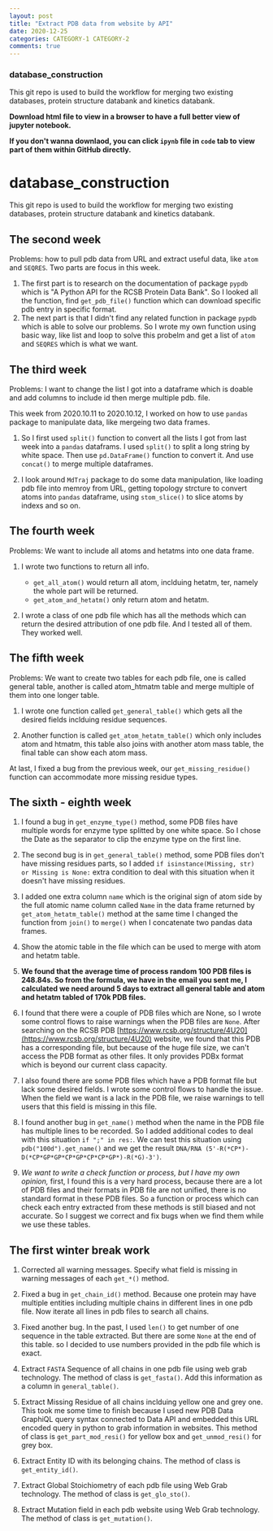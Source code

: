 ```yaml
---
layout: post
title: "Extract PDB data from website by API"
date: 2020-12-25
categories: CATEGORY-1 CATEGORY-2
comments: true
---
```


### database_construction
This git repo is used to build the workflow for merging two existing databases, protein structure databank and kinetics databank. 


**Download html file to view in a browser to have a full better view of jupyter notebook.**

**If you don't wanna downlaod, you can click `ipynb` file in `code` tab to view part of them within GitHub directly.**

# database_construction
This git repo is used to build the workflow for merging two existing databases, protein structure databank and kinetics databank.


## The second week

Problems: how to pull pdb data from URL and extract useful data, like `atom` and `SEQRES`.
Two parts are focus in this week.

1. The first part is to research on the documentation of package `pypdb` which is "A Python API for the RCSB Protein Data Bank". So I looked all the function, find `get_pdb_file()` function which can download specific pdb entry in specific format.
2. The next part is that I didn't find any related function in package `pypdb` which is able to solve our problems. So I wrote my own function using basic way, like list and loop to solve this probelm and get a list of `atom` and `SEQRES` which is what we want.
    
## The third week

Problems: I want to change the list I got into a dataframe which is doable and add columns to include id then merge multiple pdb. file.

This week from 2020.10.11 to 2020.10.12, I worked on how to use `pandas` package to manipulate data, like mergeing two data frames.

1. So I first used `split()` function to convert all the lists I got from last week into a `pandas` dataframs. I used `split()` to split a long string by white space. Then use `pd.DataFrame()` function to convert it. And use `concat()` to merge multiple dataframes.
    
2. I look around `MdTraj` package to do some data manipulation, like loading pdb file into memroy from URL, getting topology strcture to convert atoms into `pandas` dataframe,  using `stom_slice()` to slice atoms by indexs and so on.

## The fourth week

Problems: We want to include all atoms and hetatms into one data frame.

1. I wrote two functions to return all info. 
    * `get_all_atom()` would return all atom, inclduing hetatm, ter, namely the whole part will be returned.                   
    * `get_atom_and_hetatm()` only return atom and hetatm.

2. I wrote a class of one pdb file which has all the methods which can return the desired attribution of one pdb file. And I tested all of them. They worked well.

## The fifth week

Problems: We want to create two tables for each pdb file, one is called general table, another is called atom_htmatm table and merge multiple of them into one longer table.

1. I wrote one function called `get_general_table()` which gets all the desired fields inclduing residue sequences.

2. Another function is called `get_atom_hetatm_table()` which only includes atom and htmatm, this table also joins with another atom mass table, the final table can show each atom mass.

At last, I fixed a bug from the previous week, our `get_missing_residue()` function can accommodate more missing residue types.

## The sixth - eighth week

1. I found a bug in `get_enzyme_type()` method, some PDB files have multiple words for enzyme type splitted by one white space. So I chose the Date as the separator to clip the enzyme type on the first line.

2. The second bug is in `get_general_table()` method, some PDB files don't have missing residues parts, so I added `if isinstance(Missing, str) or Missing is None:` extra condition to deal with this situation when it doesn't have missing residues.

3. I added one extra column `name` which is the original sign of atom side by the full atomic name column called `Name` in the data frame returned by `get_atom_hetatm_table()` method at the same time I changed the function from `join()` to `merge()` when I concatenate two pandas data frames.

4. Show the atomic table in the file which can be used to merge with atom and hetatm table.

5. **We found that the average time of process random 100 PDB files is 248.84s. So from the formula, we have in the email you sent me, I calculated we need around 5 days to extract all general table and atom and hetatm tabled of 170k PDB files.** 

6. I found that there were a couple of PDB files which are None, so I wrote some control flows to raise warnings when the PDB files are `None`. After searching on the RCSB PDB [https://www.rcsb.org/structure/4U20](https://www.rcsb.org/structure/4U20) website, we found that this PDB has a corresponding file, but because of the huge file size, we can't access the PDB format as other files. It only provides PDBx format which is beyond our current class capacity. 

7. I also found there are some PDB files which have a PDB format file but lack some desired fields. I wrote some control flows to handle the issue. When the field we want is a lack in the PDB file, we raise warnings to tell users that this field is missing in this file.

8. I found another bug in `get_name()` method when the name in the PDB file has multiple lines to be recorded. So I added additional codes to deal with this situation `if ";" in res:`. We can test this situation using `pdb("100d").get_name()` and we get the result `DNA/RNA (5'-R(*CP*)-D(*CP*GP*GP*CP*GP*CP*CP*GP*)-R(*G)-3')`.

9. *We want to write a check function or process, but I have my own opinion,* first, I found this is a very hard process, because there are a lot of PDB files and their formats in PDB file are not unified, there is no standard format in these PDB files. So a function or process which can check each entry extracted from these methods is still biased and not accurate. So I suggest we correct and fix bugs when we find them while we use these tables.

## The first winter break work

1. Corrected all warning messages. Specify what field is missing in warning messages of each `get_*()` method.

2. Fixed a bug in `get_chain_id()` method. Because one protein may have multiple entities including multiple chains in different lines in one pdb file. Now iterate all lines in pdb files to search all chains.

3. Fixed another bug. In the past, I used `len()` to get number of one sequence in the table extracted. But there are some `None` at the end of this table. so I decided to use numbers provided in the pdb file which is exact.

4. Extract `FASTA` Sequence of all chains in one pdb file using web grab technology. The method of class is `get_fasta()`. Add this information as a column in `general_table()`.

5. Extract Missing Residue of all chains inclduing yellow one and grey one. This took me some time to finish because I used new PDB Data GraphiQL query syntax connected to Data API and embedded this URL encoded query in python to grab information in websites. This method of class is `get_part_mod_resi()` for yellow box and `get_unmod_resi()` for grey box.

6. Extract Entity ID with its belonging chains. The method of class is `get_entity_id()`.

7. Extract Global Stoichiometry of each pdb file using Web Grab technology. The method of class is `get_glo_sto()`.

8. Extract Mutation field in each pdb website using Web Grab technology. The method of class is `get_mutation()`.